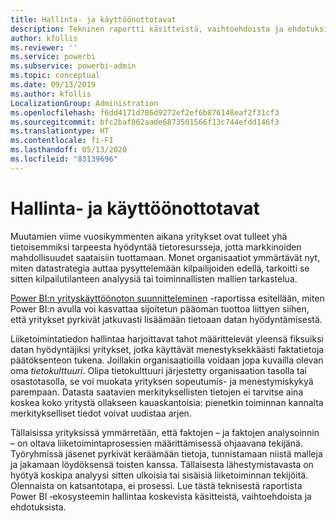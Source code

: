 ```yaml
---
title: Hallinta- ja käyttöönottotavat
description: Tekninen raportti käsitteistä, vaihtoehdoista ja ehdotuksista koskien Power BI ‑ekosysteemin hallintaa.
author: kfollis
ms.reviewer: ''
ms.service: powerbi
ms.subservice: powerbi-admin
ms.topic: conceptual
ms.date: 09/13/2019
ms.author: kfollis
LocalizationGroup: Administration
ms.openlocfilehash: f6dd4171d786d9272ef2ef6b876148eaf2f31cf3
ms.sourcegitcommit: bfc2baf862aade6873501566f13c744efdd146f3
ms.translationtype: HT
ms.contentlocale: fi-FI
ms.lasthandoff: 05/13/2020
ms.locfileid: "83139696"
---
```

# <a name="governance-and-deployment-approaches"></a>Hallinta- ja käyttöönottotavat

Muutamien viime vuosikymmenten aikana yritykset ovat tulleet yhä tietoisemmiksi tarpeesta hyödyntää tietoresursseja, jotta markkinoiden mahdollisuudet saataisiin tuottamaan. Monet organisaatiot ymmärtävät nyt, miten datastrategia auttaa pysyttelemään kilpailijoiden edellä, tarkoitti se sitten kilpailutilanteen analyysiä tai toiminnallisten mallien tarkastelua.  

[Power BI:n yrityskäyttöönoton suunnitteleminen](https://go.microsoft.com/fwlink/?linkid=2057861) -raportissa esitellään, miten Power BI:n avulla voi kasvattaa sijoitetun pääoman tuottoa liittyen siihen, että yritykset pyrkivät jatkuvasti lisäämään tietoaan datan hyödyntämisestä.

Liiketoimintatiedon hallintaa harjoittavat tahot määrittelevät yleensä fiksuiksi datan hyödyntäjiksi yritykset, jotka käyttävät menestyksekkäästi faktatietoja päätöksenteon tukena.  Joillakin organisaatioilla voidaan jopa kuvailla olevan oma *tietokulttuuri*. Olipa tietokulttuuri järjestetty organisaation tasolla tai osastotasolla, se voi muokata yrityksen sopeutumis- ja menestymiskykyä parempaan.  Datasta saatavien merkityksellisten tietojen ei tarvitse aina koskea koko yritystä ollakseen kauaskantoisia: pienetkin toiminnan kannalta merkitykselliset tiedot voivat uudistaa arjen.

Tällaisissa yrityksissä ymmärretään, että faktojen – ja faktojen analysoinnin – on oltava liiketoimintaprosessien määrittämisessä ohjaavana tekijänä. Työryhmissä jäsenet pyrkivät keräämään tietoja, tunnistamaan niistä malleja ja jakamaan löydöksensä toisten kanssa. Tällaisesta lähestymistavasta on hyötyä koskipa analyysi sitten ulkoisia tai sisäisiä liiketoiminnan tekijöitä. Olennaista on katsantotapa, ei prosessi. Lue tästä teknisestä raportista Power BI ‑ekosysteemin hallintaa koskevista käsitteistä, vaihtoehdoista ja ehdotuksista.